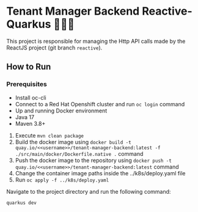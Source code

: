 # Tenant Manager Backend Reactive-Quarkus 🚀🚀🚀

This project is responsible for managing the Http API calls made by the ReactJS project (git branch `reactive`).

## How to Run

### Prerequisites
- Install oc-cli
- Connect to a Red Hat Openshift cluster and run `oc login` command
- Up and running Docker environment
- Java 17
- Maven 3.8+

1. Execute `mvn clean package`
2. Build the docker image using `docker build -t quay.io/<<username>>/tenant-manager-backend:latest -f ./src/main/docker/Dockerfile.native .` command
3. Push the docker image to the repository using `docker push -t quay.io/<<username>>/tenant-manager-backend:latest` command
4. Change the container image paths inside the ../k8s/deploy.yaml file
5. Run `oc apply -f ../k8s/deploy.yaml`


Navigate to the project directory and run the following command:
```
quarkus dev
```